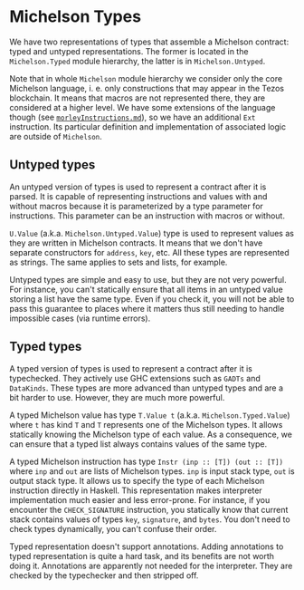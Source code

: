 # Michelson Types

We have two representations of types that assemble a Michelson contract: typed and untyped representations.
The former is located in the `Michelson.Typed` module hierarchy, the latter is in `Michelson.Untyped`.

Note that in whole `Michelson` module hierarchy we consider only the core Michelson language, i. e. only constructions that may appear in the Tezos blockchain.
It means that macros are not represented there, they are considered at a higher level.
We have some extensions of the language though (see [`morleyInstructions.md`](./morleyInstructions.md)), so we have an additional `Ext` instruction.
Its particular definition and implementation of associated logic are outside of `Michelson`.

## Untyped types

An untyped version of types is used to represent a contract after it is parsed.
It is capable of representing instructions and values with and without macros because it is parameterized by a type parameter for instructions.
This parameter can be an instruction with macros or without.

`U.Value` (a.k.a. `Michelson.Untyped.Value`) type is used to represent values as they are written in Michelson contracts.
It means that we don't have separate constructors for `address`, `key`, etc.
All these types are represented as strings.
The same applies to sets and lists, for example.

Untyped types are simple and easy to use, but they are not very powerful.
For instance, you can't statically ensure that all items in an untyped value storing a list have the same type.
Even if you check it, you will not be able to pass this guarantee to places where it matters thus still needing to handle impossible cases (via runtime errors).

## Typed types

A typed version of types is used to represent a contract after it is typechecked.
They actively use GHC extensions such as `GADTs` and `DataKinds`.
These types are more advanced than untyped types and are a bit harder to use.
However, they are much more powerful.

A typed Michelson value has type `T.Value t` (a.k.a. `Michelson.Typed.Value`) where `t` has kind `T` and `T` represents one of the Michelson types.
It allows statically knowing the Michelson type of each value.
As a consequence, we can ensure that a typed list always contains values of the same type.

A typed Michelson instruction has type `Instr (inp :: [T]) (out :: [T])` where `inp` and `out` are lists of Michelson types.
`inp` is input stack type, `out` is output stack type.
It allows us to specify the type of each Michelson instruction directly in Haskell.
This representation makes interpreter implementation much easier and less error-prone.
For instance, if you encounter the `CHECK_SIGNATURE` instruction, you statically know that current stack contains values of types `key`, `signature`, and `bytes`.
You don't need to check types dynamically, you can't confuse their order.

Typed representation doesn't support annotations.
Adding annotations to typed representation is quite a hard task, and its benefits are not worth doing it.
Annotations are apparently not needed for the interpreter.
They are checked by the typechecker and then stripped off.
